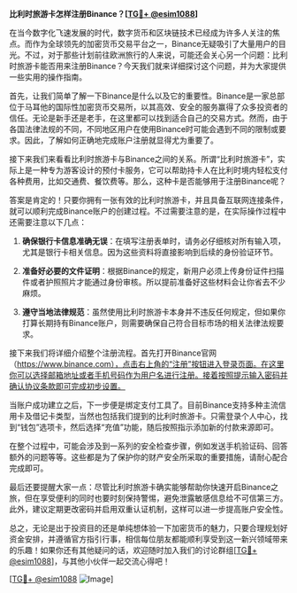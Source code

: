 **比利时旅游卡怎样注册Binance？[[TG💪+ @esim1088](https://t.me/s/esim1088)]**

在当今数字化飞速发展的时代，数字货币和区块链技术已经成为许多人关注的焦点。而作为全球领先的加密货币交易平台之一，Binance无疑吸引了大量用户的目光。不过，对于那些计划前往欧洲旅行的人来说，可能还会关心另一个问题：比利时旅游卡能否用来注册Binance？今天我们就来详细探讨这个问题，并为大家提供一些实用的操作指南。

首先，让我们简单了解一下Binance是什么以及它的重要性。Binance是一家总部位于马耳他的国际性加密货币交易所，以其高效、安全的服务赢得了众多投资者的信任。无论是新手还是老手，在这里都可以找到适合自己的交易方式。然而，由于各国法律法规的不同，不同地区用户在使用Binance时可能会遇到不同的限制或要求。因此，了解如何正确地完成账户注册就显得尤为重要了。

接下来我们来看看比利时旅游卡与Binance之间的关系。所谓“比利时旅游卡”，实际上是一种专为游客设计的预付卡服务，它可以帮助持卡人在比利时境内轻松支付各种费用，比如交通费、餐饮费等。那么，这种卡是否能够用于注册Binance呢？

答案是肯定的！只要你拥有一张有效的比利时旅游卡，并且具备互联网连接条件，就可以顺利完成Binance账户的创建过程。不过需要注意的是，在实际操作过程中还需要注意以下几点：

1. **确保银行卡信息准确无误**：在填写注册表单时，请务必仔细核对所有输入项，尤其是银行卡相关信息。因为这些资料将直接影响到后续的身份验证环节。
   
2. **准备好必要的文件证明**：根据Binance的规定，新用户必须上传身份证件扫描件或者护照照片才能通过身份审核。所以提前准备好这些材料会让你省去不少麻烦。

3. **遵守当地法律规范**：虽然使用比利时旅游卡本身并不违反任何规定，但如果你打算长期持有Binance账户，则需要确保自己符合目标市场的相关法律法规要求。

接下来我们将详细介绍整个注册流程。首先打开Binance官网（https://www.binance.com），点击右上角的“注册”按钮进入登录页面。在这里你可以选择邮箱地址或者手机号码作为用户名进行注册。接着按照提示输入密码并确认协议条款即可完成初步设置。

当账户成功建立之后，下一步便是绑定支付工具了。目前Binance支持多种主流信用卡及借记卡类型，当然也包括我们提到的比利时旅游卡。只需登录个人中心，找到“钱包”选项卡，然后选择“充值”功能，随后按照指示添加新的付款来源即可。

在整个过程中，可能会涉及到一系列的安全检查步骤，例如发送手机验证码、回答额外的问题等等。这些都是为了保护你的财产安全所采取的重要措施，请耐心配合完成即可。

最后还要提醒大家一点：尽管比利时旅游卡确实能够帮助你快速开启Binance之旅，但在享受便利的同时也要时刻保持警惕，避免泄露敏感信息给不可信第三方。此外，建议定期更改密码并启用双重认证机制，这样可以进一步提高账户安全性。

总之，无论是出于投资目的还是单纯想体验一下加密货币的魅力，只要合理规划好资金安排，并遵循官方指引行事，相信每位朋友都能顺利享受到这一新兴领域带来的乐趣！如果你还有其他疑问的话，欢迎随时加入我们的讨论群组[[TG💪+ @esim1088](https://t.me/s/esim1088)]，与其他小伙伴一起交流心得吧！

[[TG💪+ @esim1088](https://t.me/s/esim1088) ![Image](https://i.postimg.cc/4NQfJmqS/Snipaste-2025-05-13-00-14-12.png)]